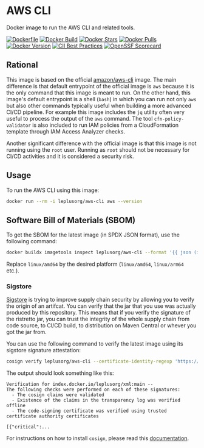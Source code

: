 # AWS CLI

Docker image to run the AWS CLI and related tools.

[![Dockerfile](https://img.shields.io/badge/GitHub-Dockerfile-blue)](https://github.com/leplusorg/docker-aws-cli/blob/main/aws-cli/Dockerfile)
[![Docker Build](https://github.com/leplusorg/docker-aws-cli/workflows/Docker/badge.svg)](https://github.com/leplusorg/docker-aws-cli/actions?query=workflow:"Docker")
[![Docker Stars](https://img.shields.io/docker/stars/leplusorg/aws-cli)](https://hub.docker.com/r/leplusorg/aws-cli)
[![Docker Pulls](https://img.shields.io/docker/pulls/leplusorg/aws-cli)](https://hub.docker.com/r/leplusorg/aws-cli)
[![Docker Version](https://img.shields.io/docker/v/leplusorg/aws-cli?sort=semver)](https://hub.docker.com/r/leplusorg/aws-cli)
[![CII Best Practices](https://bestpractices.coreinfrastructure.org/projects/10078/badge)](https://bestpractices.coreinfrastructure.org/projects/10078)
[![OpenSSF Scorecard](https://api.securityscorecards.dev/projects/github.com/leplusorg/docker-aws-cli/badge)](https://securityscorecards.dev/viewer/?uri=github.com/leplusorg/docker-aws-cli)

## Rational

This image is based on the official
[amazon/aws-cli](https://hub.docker.com/r/amazon/aws-cli) image. The
main difference is that default entrypoint of the official image is
`aws` because it is the only command that this image is meant to run.
On the other hand, this image's default entrypoint is a shell (`bash`)
in which you can run not only `aws` but also other commands typically
useful when building a more advanced CI/CD pipeline. For example this
image includes the `jq` utility often very useful to process the
output of the `aws` command. The tool `cfn-policy-validator` is also
included to run IAM policies from a CloudFormation template through
IAM Access Analyzer checks.

Another significant difference with the official image is that this
image is not running using the `root` user. Running as `root` should
not be necessary for CI/CD activities and it is considered a security
risk.

## Usage

To run the AWS CLI using this image:

```bash
docker run --rm -i leplusorg/aws-cli aws --version
```

## Software Bill of Materials (SBOM)

To get the SBOM for the latest image (in SPDX JSON format), use the
following command:

```bash
docker buildx imagetools inspect leplusorg/aws-cli --format '{{ json (index .SBOM "linux/amd64").SPDX }}'
```

Replace `linux/amd64` by the desired platform (`linux/amd64`, `linux/arm64` etc.).

### Sigstore

[Sigstore](https://docs.sigstore.dev) is trying to improve supply
chain security by allowing you to verify the origin of an
artifcat. You can verify that the jar that you use was actually
produced by this repository. This means that if you verify the
signature of the ristretto jar, you can trust the integrity of the
whole supply chain from code source, to CI/CD build, to distribution
on Maven Central or whever you got the jar from.

You can use the following command to verify the latest image using its
sigstore signature attestation:

```bash
cosign verify leplusorg/aws-cli --certificate-identity-regexp 'https://github\.com/leplusorg/docker-aws-cli/\.github/workflows/.+' --certificate-oidc-issuer 'https://token.actions.githubusercontent.com'
```

The output should look something like this:

```text
Verification for index.docker.io/leplusorg/xml:main --
The following checks were performed on each of these signatures:
  - The cosign claims were validated
  - Existence of the claims in the transparency log was verified offline
  - The code-signing certificate was verified using trusted certificate authority certificates

[{"critical":...
```

For instructions on how to install `cosign`, please read this [documentation](https://docs.sigstore.dev/cosign/system_config/installation/).
